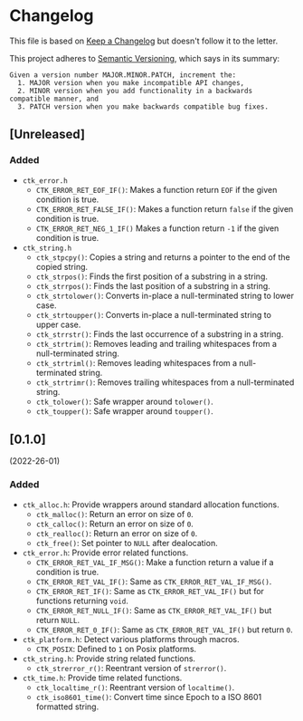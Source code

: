 # Changelog

This file is based on [Keep a Changelog](https://keepachangelog.com/en/1.0.0/) but
doesn't follow it to the letter.

This project adheres to [Semantic Versioning](https://semver.org/spec/v2.0.0.html),
which says in its summary:

    Given a version number MAJOR.MINOR.PATCH, increment the:
      1. MAJOR version when you make incompatible API changes,
      2. MINOR version when you add functionality in a backwards compatible manner, and
      3. PATCH version when you make backwards compatible bug fixes.

## [Unreleased]

### Added

- `ctk_error.h`
  - `CTK_ERROR_RET_EOF_IF()`: Makes a function return `EOF` if the given
    condition is true.
  - `CTK_ERROR_RET_FALSE_IF()`: Makes a function return `false` if the given
    condition is true.
  - `CTK_ERROR_RET_NEG_1_IF()` Makes a function return `-1` if the given
    condition is true.
- `ctk_string.h`
  - `ctk_stpcpy()`: Copies a string and returns a pointer to the end of the copied string.
  - `ctk_strpos()`: Finds the first position of a substring in a string.
  - `ctk_strrpos()`: Finds the last position of a substring in a string.
  - `ctk_strtolower()`: Converts in-place a null-terminated string to lower case.
  - `ctk_strtoupper()`: Converts in-place a null-terminated string to upper case.
  - `ctk_strrstr()`: Finds the last occurrence of a substring in a string.
  - `ctk_strtrim()`: Removes leading and trailing whitespaces from a null-terminated string.
  - `ctk_strtriml()`: Removes leading whitespaces from a null-terminated string.
  - `ctk_strtrimr()`: Removes trailing whitespaces from a null-terminated string.
  - `ctk_tolower()`: Safe wrapper around `tolower()`.
  - `ctk_toupper()`: Safe wrapper around `toupper()`.

## [0.1.0]

(2022-26-01)

### Added

- `ctk_alloc.h`: Provide wrappers around standard allocation functions.
  - `ctk_malloc()`: Return an error on size of `0`.
  - `ctk_calloc()`: Return an error on size of `0`.
  - `ctk_realloc()`: Return an error on size of `0`.
  - `ctk_free()`: Set pointer to `NULL` after dealocation.
- `ctk_error.h`: Provide error related functions.
  - `CTK_ERROR_RET_VAL_IF_MSG()`: Make a function return a value if a condition is true.
  - `CTK_ERROR_RET_VAL_IF()`: Same as `CTK_ERROR_RET_VAL_IF_MSG()`.
  - `CTK_ERROR_RET_IF()`: Same as `CTK_ERROR_RET_VAL_IF()` but for functions returning `void`.
  - `CTK_ERROR_RET_NULL_IF()`: Same as `CTK_ERROR_RET_VAL_IF()` but return `NULL`.
  - `CTK_ERROR_RET_0_IF()`: Same as `CTK_ERROR_RET_VAL_IF()` but return `0`.
- `ctk_platform.h`: Detect various platforms through macros.
  - `CTK_POSIX`: Defined to `1` on Posix platforms.
- `ctk_string.h`: Provide string related functions.
  - `ctk_strerror_r()`: Reentrant version of `strerror()`.
- `ctk_time.h`: Provide time related functions.
  - `ctk_localtime_r()`: Reentrant version of `localtime()`.
  - `ctk_iso8601_time()`: Convert time since Epoch to a ISO 8601 formatted string.
